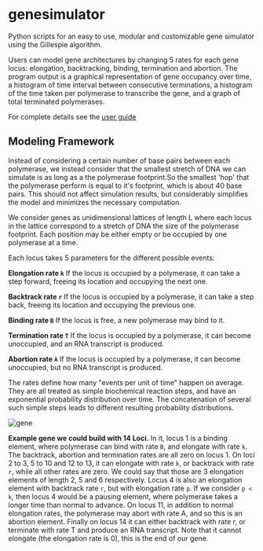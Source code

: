 # genesimulator
Python scripts for an easy to use, modular and customizable gene simulator using the Gillespie algorithm.

Users can model gene architectures by changing 5 rates for each gene locus: elongation, backtracking, binding, termination and abortion. The program output is a graphical representation of gene occupancy over time, a histogram of time interval between consecutive terminations, a histogram of the time taken per polymerase to transcribe the gene, and a graph of total terminated polymerases.

For complete details see the [user guide](https://github.com/Munfred/genesimulator/blob/master/Gene_Simulator%20(2).pdf)


## Modeling Framework

Instead of considering a certain number of base pairs between each polymerase, we instead consider that the smallest stretch of DNA we can simulate is as long as a the polymerase footprint.So the smallest 'hop' that the polymerase perform is equal to it's footprint, which is about 40 base pairs. This should not affect simulation results, but considerably simplifies the model and minimizes the necessary computation. 

We consider genes as unidimensional lattices of length L where each locus in the lattice correspond to a stretch of DNA the size of the polymerase footprint.  Each position may be either empty or be occupied by one polymerase at a time.  

Each locus takes 5 parameters for the different possible events:

**Elongation rate `k`** If the locus is occupied by a polymerase, it can take a step forward, freeing its location and occupying the next one.

**Backtrack rate `r`** If the locus is occupied by a polymerase, it can take a step back, freeing its location and occupying the previous one.

**Binding rate `B`** If the locus is free, a new polymerase may bind to it. 

**Termination rate `T`**  If the locus is occupied by a polymerase, it can become unoccupied, and an RNA transcript is produced. 

**Abortion rate `A`** If the locus is occupied by a polymerase, it can become unoccupied, but no RNA transcript is produced. 

The rates define how many "events per unit of time" happen on average. They are all treated as simple biochemical reaction steps, and have an exponential probability distribution over time. The concatenation of several such simple steps leads to different resulting probability distributions.    


![gene](https://user-images.githubusercontent.com/12504176/49692809-3d3d1400-fb18-11e8-99e6-42a3ae18c2f4.png)

**Example gene we could build with 14 Loci.** In it, locus 1 is a binding element, where polymerase can bind with rate `B`, and elongate with rate `k`. The backtrack, abortion and termination rates are all zero on locus 1. On loci 2 to 3, 5 to 10 and 12 to 13, it can elongate with rate `k`, or backtrack with rate `r`, while all other rates are zero. We could say that those are 3 elongation elements of length 2, 5 and 6 respectively. Locus 4 is also an elongation element with backtrack rate `r`, but with elongation rate `p`. If we consider `p < k`, then locus 4 would be a pausing element, where polymerase takes a longer time than normal to advance. On locus 11, in addition to normal elongation rates, the polymerase may abort with rate A, and so this is an abortion element.  Finally on locus 14 it can either backtrack with rate r, or terminate with rate T and produce an RNA transcript. Note that it cannot elongate (the elongation rate is 0), this is the end of our gene. 
